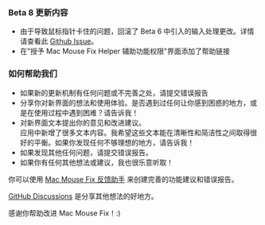 ### Beta 8 更新内容

- 由于导致鼠标指针卡住的问题，回滚了 Beta 6 中引入的输入处理更改。详情请查看此 [Github Issue](https://github.com/noah-nuebling/mac-mouse-fix/issues/93)。
- 在"授予 Mac Mouse Fix Helper 辅助功能权限"界面添加了帮助链接

### 如何帮助我们

- 如果新的更新机制有任何问题或不完善之处，请提交错误报告
- 分享你对新界面的想法和使用体验。是否遇到过任何让你感到困惑的地方，或是在使用过程中遇到困难？请告诉我！
- 对新界面文本提出你的意见和改进建议。\
  应用中新增了很多文本内容。我希望这些文本能在清晰性和简洁性之间取得很好的平衡。如果你发现任何不够理想的地方，请告诉我！
- 如果发现其他任何问题，请提交错误报告。
- 如果你有任何其他想法或建议，我也很乐意听取！

你可以使用 [Mac Mouse Fix 反馈助手](https://github.com/noah-nuebling/mac-mouse-fix/issues/new/choose) 来创建完善的功能建议和错误报告。

[GitHub Discussions](https://github.com/noah-nuebling/mac-mouse-fix/discussions/82) 是分享其他想法的好地方。

感谢你帮助改进 Mac Mouse Fix！:)